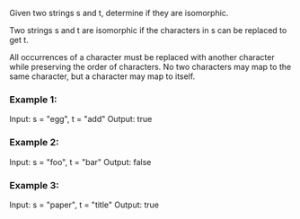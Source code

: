 Given two strings s and t, determine if they are isomorphic.

Two strings s and t are isomorphic if the characters in s can be replaced to get t.

All occurrences of a character must be replaced with another character while preserving the order of characters. No two characters may map to the same character, but a character may map to itself.

### Example 1:

Input: s = "egg", t = "add"
Output: true

### Example 2:

Input: s = "foo", t = "bar"
Output: false

### Example 3:

Input: s = "paper", t = "title"
Output: true
